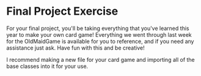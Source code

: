 # Final Project Exercise

For your final project, you'll be taking everything that you've learned this year to make
your own card game! Everything we went through last week for the OldMaidGame is available
for you to reference, and if you need any assistance just ask. Have fun with this and be
creative!

I recommend making a new file for your card game and importing all of the base classes into
it for your use.
